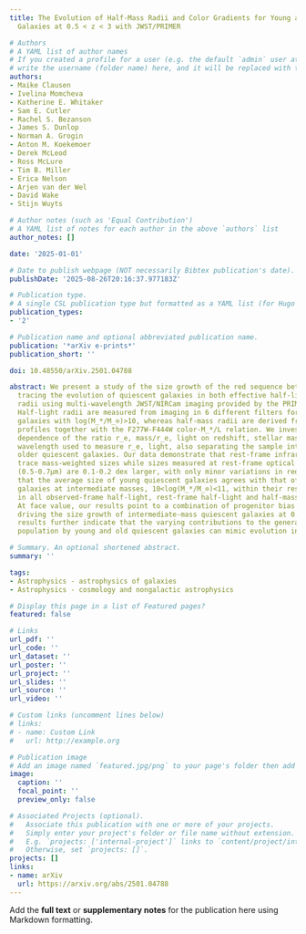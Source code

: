 ```yaml
---
title: The Evolution of Half-Mass Radii and Color Gradients for Young and Old Quiescent
  Galaxies at 0.5 < z < 3 with JWST/PRIMER

# Authors
# A YAML list of author names
# If you created a profile for a user (e.g. the default `admin` user at `content/authors/admin/`), 
# write the username (folder name) here, and it will be replaced with their full name and linked to their profile.
authors:
- Maike Clausen
- Ivelina Momcheva
- Katherine E. Whitaker
- Sam E. Cutler
- Rachel S. Bezanson
- James S. Dunlop
- Norman A. Grogin
- Anton M. Koekemoer
- Derek McLeod
- Ross McLure
- Tim B. Miller
- Erica Nelson
- Arjen van der Wel
- David Wake
- Stijn Wuyts

# Author notes (such as 'Equal Contribution')
# A YAML list of notes for each author in the above `authors` list
author_notes: []

date: '2025-01-01'

# Date to publish webpage (NOT necessarily Bibtex publication's date).
publishDate: '2025-08-26T20:16:37.977183Z'

# Publication type.
# A single CSL publication type but formatted as a YAML list (for Hugo requirements).
publication_types:
- '2'

# Publication name and optional abbreviated publication name.
publication: '*arXiv e-prints*'
publication_short: ''

doi: 10.48550/arXiv.2501.04788

abstract: We present a study of the size growth of the red sequence between 0.5<z<3,
  tracing the evolution of quiescent galaxies in both effective half-light and half-mass
  radii using multi-wavelength JWST/NIRCam imaging provided by the PRIMER survey.
  Half-light radii are measured from imaging in 6 different filters for 455 quiescent
  galaxies with log(M_*/M_⊙)>10, whereas half-mass radii are derived from the F444W
  profiles together with the F277W-F444W color-M_*/L relation. We investigate the
  dependence of the ratio r_e, mass/r_e, light on redshift, stellar mass, and the
  wavelength used to measure r_e, light, also separating the sample into younger and
  older quiescent galaxies. Our data demonstrate that rest-frame infrared sizes accurately
  trace mass-weighted sizes while sizes measured at rest-frame optical wavelengths
  (0.5-0.7μm) are 0.1-0.2 dex larger, with only minor variations in redshift. We find
  that the average size of young quiescent galaxies agrees with that of old quiescent
  galaxies at intermediate masses, 10<log(M_*/M_⊙)<11, within their respective uncertainties
  in all observed-frame half-light, rest-frame half-light and half-mass radius measurements.
  At face value, our results point to a combination of progenitor bias and minor mergers
  driving the size growth of intermediate-mass quiescent galaxies at 0.5<z<3. Our
  results further indicate that the varying contributions to the general quiescent
  population by young and old quiescent galaxies can mimic evolution in redshift.

# Summary. An optional shortened abstract.
summary: ''

tags:
- Astrophysics - astrophysics of galaxies
- Astrophysics - cosmology and nongalactic astrophysics

# Display this page in a list of Featured pages?
featured: false

# Links
url_pdf: ''
url_code: ''
url_dataset: ''
url_poster: ''
url_project: ''
url_slides: ''
url_source: ''
url_video: ''

# Custom links (uncomment lines below)
# links:
# - name: Custom Link
#   url: http://example.org

# Publication image
# Add an image named `featured.jpg/png` to your page's folder then add a caption below.
image:
  caption: ''
  focal_point: ''
  preview_only: false

# Associated Projects (optional).
#   Associate this publication with one or more of your projects.
#   Simply enter your project's folder or file name without extension.
#   E.g. `projects: ['internal-project']` links to `content/project/internal-project/index.md`.
#   Otherwise, set `projects: []`.
projects: []
links:
- name: arXiv
  url: https://arxiv.org/abs/2501.04788
---
```


Add the **full text** or **supplementary notes** for the publication here using Markdown formatting.
